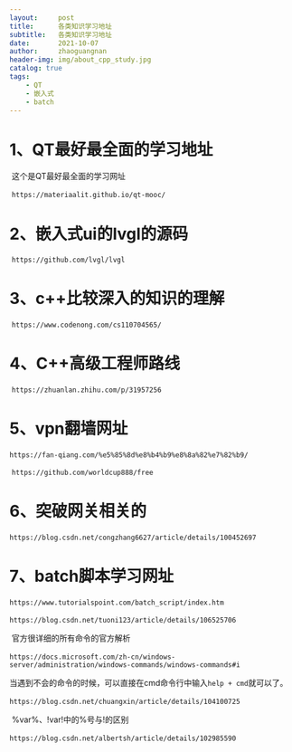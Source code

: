 ```yaml
---
layout:     post
title:      各类知识学习地址
subtitle:   各类知识学习地址
date:       2021-10-07
author:     zhaoguangnan
header-img: img/about_cpp_study.jpg
catalog: true
tags:
    - QT
    - 嵌入式
    - batch
---
```


# 1、QT最好最全面的学习地址

​	这个是QT最好最全面的学习网址

​	`https://materiaalit.github.io/qt-mooc/`

# 2、嵌入式ui的lvgl的源码

​	`https://github.com/lvgl/lvgl`

# 3、c++比较深入的知识的理解

​	`https://www.codenong.com/cs110704565/`

# 4、C++高级工程师路线

​	`https://zhuanlan.zhihu.com/p/31957256`

# 5、vpn翻墙网址

​	`https://fan-qiang.com/%e5%85%8d%e8%b4%b9%e8%8a%82%e7%82%b9/`

​	`https://github.com/worldcup888/free`
# 6、突破网关相关的

​		`https://blog.csdn.net/congzhang6627/article/details/100452697`

# 7、batch脚本学习网址

​		`https://www.tutorialspoint.com/batch_script/index.htm`

​		`https://blog.csdn.net/tuoni123/article/details/106525706`

​		 官方很详细的所有命令的官方解析

​		`https://docs.microsoft.com/zh-cn/windows-server/administration/windows-commands/windows-commands#i`

​		当遇到不会的命令的时候，可以直接在cmd命令行中输入`help + cmd`就可以了。

​		`https://blog.csdn.net/chuangxin/article/details/104100725`

​		%var%、!var!中的%号与!的区别

​		`https://blog.csdn.net/albertsh/article/details/102985590`



​		
















